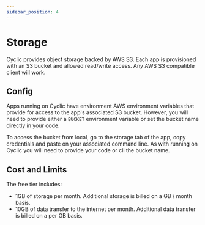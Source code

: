 ```yaml
---
sidebar_position: 4
---
```

# Storage

Cyclic provides object storage backed by AWS S3. Each app is provisioned with an S3 bucket and allowed read/write access. Any AWS S3 compatible client will work.

## Config

Apps running on Cyclic have environment AWS environment variables that provide for access to the app's associated S3 bucket. However, you will need to provide either a `BUCKET` environment variable or set the bucket name directly in your code.

To access the bucket from local, go to the storage tab of the app, copy credentials and paste on your associated command line. As with running on Cyclic you will need to provide your code or cli the bucket name.

## Cost and Limits

The free tier includes:

- 1GB of storage per month. Additional storage is billed on a GB / month basis.
- 10GB of data transfer to the internet per month. Additional data transfer is billed on a per GB basis.
